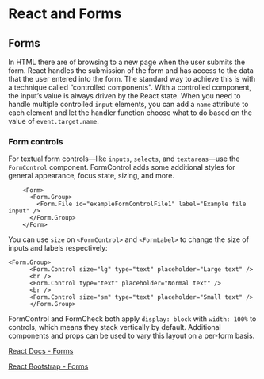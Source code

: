 # React and Forms

## Forms

In HTML there are of browsing to a new page when the user submits the form. 
React handles the submission of the form and has access to the data that the user entered into the form. 
The standard way to achieve this is with a technique called “controlled components”.
With a controlled component, the input’s value is always driven by the React state.
When you need to handle multiple controlled ```input``` elements, you can add a ```name``` attribute to each element 
and let the handler function choose what to do based on the value of ```event.target.name```.

### Form controls

For textual form controls—like ```inputs```, ```selects```, and ```textareas```—use the ```FormControl``` component. 
FormControl adds some additional styles for general appearance, focus state, sizing, and more.
```
    <Form>
      <Form.Group>
        <Form.File id="exampleFormControlFile1" label="Example file input" />
      </Form.Group>
    </Form>
```
You can use ```size``` on ```<FormControl>``` and ```<FormLabel>``` to change the size of inputs and labels respectively:
```
<Form.Group>
      <Form.Control size="lg" type="text" placeholder="Large text" />
      <br />
      <Form.Control type="text" placeholder="Normal text" />
      <br />
      <Form.Control size="sm" type="text" placeholder="Small text" />
      </Form.Group>
```
FormControl and FormCheck both apply ```display: block``` with ```width: 100%``` to controls, which means they stack vertically by default. 
Additional components and props can be used to vary this layout on a per-form basis.

[React Docs - Forms](https://reactjs.org/docs/forms.html)

[React Bootstrap - Forms](https://react-bootstrap.github.io/components/forms/)

